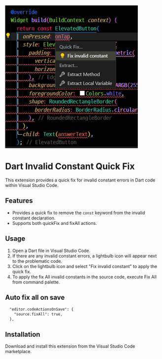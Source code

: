![screenshot](./media/img.png)

# Dart Invalid Constant Quick Fix

This extension provides a quick fix for invalid constant errors in Dart code within Visual Studio Code.

## Features

-   Provides a quick fix to remove the `const` keyword from the invalid constant declaration.
-   Supports both quickFix and fixAll actions.

## Usage

1. Open a Dart file in Visual Studio Code.
2. If there are any invalid constant errors, a lightbulb icon will appear next to the problematic code.
3. Click on the lightbulb icon and select "Fix invalid constant" to apply the quick fix.
4. To apply the fix All invalid constants in the source code, execute Fix All from command palette.

## Auto fix all on save
```
  "editor.codeActionsOnSave": {
    "source.fixAll": true,
  },
```

## Installation

Download and install this extension from the Visual Studio Code marketplace.
